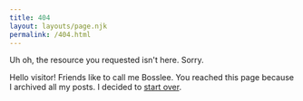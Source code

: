 ```yaml
---
title: 404
layout: layouts/page.njk
permalink: /404.html
---
```

Uh oh, the resource you requested isn't here. Sorry.

Hello visitor! Friends like to call me Bosslee.
You reached this page because I archived all my posts.
I decided to [start over](/about).